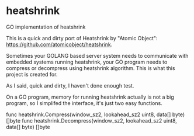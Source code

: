 # heatshrink
GO implementation of heatshrink

This is a quick and dirty port of Heatshrink by "Atomic Object": https://github.com/atomicobject/heatshrink.

Sometimes your GOLANG based server system needs to communicate with embedded systems running heatshrink, your GO program needs to compress or decompress using heatshrink algorithm. This is what this project is created for.

As I said, quick and dirty, I haven't done enough test.

On a GO program, memory for running heatshrink actually is not a big program, so I simplifed the interface, it's just two easy  functions.

func heatshrink.Compress(window_sz2, lookahead_sz2 uint8, data[] byte) []byte
func heatshrink.Decompress(window_sz2, lookahead_sz2 uint8, data[] byte) []byte

